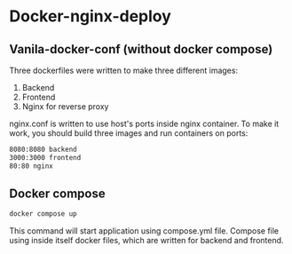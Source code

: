 # Docker-nginx-deploy

## Vanila-docker-conf (without docker compose)
Three dockerfiles were written to make three different images:
1. Backend
2. Frontend
3. Nginx for reverse proxy

nginx.conf is written to use host's ports inside nginx container.
To make it work, you should build three images and run containers on ports:
```bash
8080:8080 backend
3000:3000 frontend
80:80 nginx
```

## Docker compose
```bash
docker compose up
```
This command will start application using compose.yml file. Compose file using inside itself docker files, which are written for backend and frontend.




